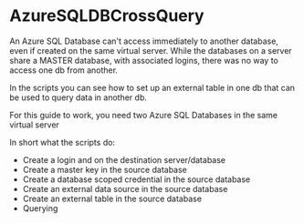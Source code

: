 # AzureSQLDBCrossQuery

An Azure SQL Database can't access immediately to another database, even if created on the same virtual server. 
While the databases on a server share a MASTER database, with associated logins, there was no way to access one db from another.

In the scripts you can see how to set up an external table in one db that can be used to query data in another db.

For this guide to work, you need two Azure SQL Databases in the same virtual server

In short what the scripts do:

- Create a login and on the destination server/database
- Create a master key in the source database
- Create a database scoped credential in the source database
- Create an external data source in the source database
- Create an external table in the source database
- Querying
